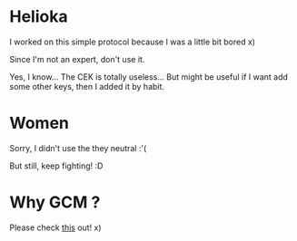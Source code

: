 # Helioka
I worked on this simple protocol because I was a little bit bored x)

Since I'm not an expert, don't use it.

Yes, I know... The CEK is totally useless... But might be useful if I want add some other keys, then I added it by habit.

# Women
Sorry, I didn't use the they neutral :'(

But still, keep fighting! :D

# Why GCM ?
Please check [this](dx.doi.org/10.6028/NIST.SP.800-38D) out! x)
